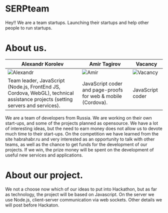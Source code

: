 SERPteam
===========================

Hey!! We are a team startups. Launching their startups and help other people to run startups.

About us.
===========================

| Alexandr Korolev | Amir Tagirov | Vacancy
|--- |--- |---
| ![Alexandr](https://pbs.twimg.com/profile_images/437221568356179970/iiJldlEp.jpeg) | ![Amir](http://placepic.me/avatars/600-600) | ![Vacancy](http://placepic.me/avatars/600-600)
|Team leader, JavaScript (Node.js, FrontEnd JS, Cordova, WebGL), technical assistance projects (setting servers and services).|JavaScript coder and page-proofs for web & mobile (Cordova).|JavaScript coder

We are a team of developers from Russia. We are working on their own start-ups, and some of the projects planned as opensource. We have a lot of interesting ideas, but the need to earn money does not allow us to devote much time to their start-ups. On the competition we have learned from the site habrahabr.ru and very interested as an opportunity to talk with other teams, as well as the chance to get funds for the development of our projects. If we win, the prize money will be spent on the development of useful new services and applications.

About our project.
===========================

We not a choose now which of our ideas to put into Hackathon, but as far as technology, the project will be based on Javascript. On the server we use Node.js, client-server communication via web sockets. Other details we will post before Hackaton.
